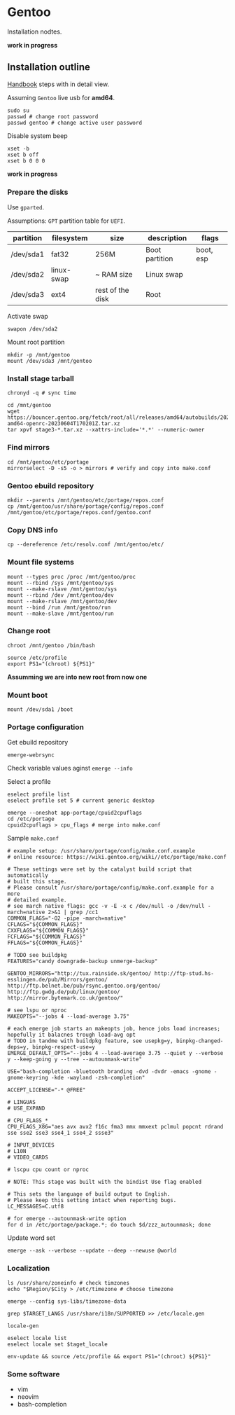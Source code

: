 # Gentoo

Installation nodtes. 

**work in progress**
 
## Installation outline

[Handbook](https://wiki.gentoo.org/wiki/Handbook:AMD64) steps with in detail view. 

Assuming `Gentoo` live usb for **amd64**.

```
sudo su
passwd # change root password
passwd gentoo # change active user password
```

Disable system beep
```
xset -b
xset b off
xset b 0 0 0
```

**work in progress**

### Prepare the disks

Use `gparted`.

Assumptions: `GPT` partition table for `UEFI`.

| partition | filesystem | size             | description    | flags |
|-----------|------------|------------------|----------------|-------|
| /dev/sda1 | fat32      | 256M             | Boot partition | boot, esp |
| /dev/sda2 | linux-swap | ~ RAM size       | Linux swap     |       |
| /dev/sda3 | ext4       | rest of the disk | Root           |       |

Activate swap 

```
swapon /dev/sda2
```

Mount root partition

```
mkdir -p /mnt/gentoo
mount /dev/sda3 /mnt/gentoo
```

### Install stage tarball

```
chronyd -q # sync time
```

```
cd /mnt/gentoo
wget https://bouncer.gentoo.org/fetch/root/all/releases/amd64/autobuilds/20230604T170201Z/stage3-amd64-openrc-20230604T170201Z.tar.xz
tar xpvf stage3-*.tar.xz --xattrs-include='*.*' --numeric-owner
```

### Find mirrors

```
cd /mnt/gentoo/etc/portage
mirrorselect -D -s5 -o > mirrors # verify and copy into make.conf
```

### Gentoo ebuild repository

```
mkdir --parents /mnt/gentoo/etc/portage/repos.conf
cp /mnt/gentoo/usr/share/portage/config/repos.conf /mnt/gentoo/etc/portage/repos.conf/gentoo.conf
```

### Copy DNS info

```
cp --dereference /etc/resolv.conf /mnt/gentoo/etc/
```

### Mount file systems

```
mount --types proc /proc /mnt/gentoo/proc 
mount --rbind /sys /mnt/gentoo/sys 
mount --make-rslave /mnt/gentoo/sys 
mount --rbind /dev /mnt/gentoo/dev 
mount --make-rslave /mnt/gentoo/dev 
mount --bind /run /mnt/gentoo/run 
mount --make-slave /mnt/gentoo/run 
```

### Change root

```
chroot /mnt/gentoo /bin/bash 
```

```
source /etc/profile
export PS1="(chroot) ${PS1}"
```

**Assumming we are into new root from now one**

### Mount boot

```
mount /dev/sda1 /boot
```

### Portage configuration

Get ebuild repository

```
emerge-webrsync
```

Check variable values aginst `emerge --info`

Select a profile

```
eselect profile list
eselect profile set 5 # current generic desktop
```

```
emerge --oneshot app-portage/cpuid2cpuflags
cd /etc/portage
cpuid2cpuflags > cpu_flags # merge into make.conf
```

Sample `make.conf`

```
# example setup: /usr/share/portage/config/make.conf.example
# online resource: https://wiki.gentoo.org/wiki//etc/portage/make.conf

# These settings were set by the catalyst build script that automatically
# built this stage.
# Please consult /usr/share/portage/config/make.conf.example for a more
# detailed example.
# see march native flags: gcc -v -E -x c /dev/null -o /dev/null -march=native 2>&1 | grep /cc1
COMMON_FLAGS="-O2 -pipe -march=native"
CFLAGS="${COMMON_FLAGS}"
CXXFLAGS="${COMMON_FLAGS}"
FCFLAGS="${COMMON_FLAGS}"
FFLAGS="${COMMON_FLAGS}"

# TODO see buildpkg
FEATURES="candy downgrade-backup unmerge-backup"

GENTOO_MIRRORS="http://tux.rainside.sk/gentoo/ http://ftp-stud.hs-esslingen.de/pub/Mirrors/gentoo/ http://ftp.belnet.be/pub/rsync.gentoo.org/gentoo/ http://ftp.gwdg.de/pub/linux/gentoo/ http://mirror.bytemark.co.uk/gentoo/"

# see lspu or nproc
MAKEOPTS="--jobs 4 --load-average 3.75"

# each emerge job starts an makeopts job, hence jobs load increases; hopefully it balacnes trough load-avg opt
# TODO in tandme with buildpkg feature, see usepkg=y, binpkg-changed-deps=y, binpkg-respect-use=y
EMERGE_DEFAULT_OPTS="--jobs 4 --load-average 3.75 --quiet y --verbose y --keep-going y --tree --autounmask-write"

USE="bash-completion -bluetooth branding -dvd -dvdr -emacs -gnome -gnome-keyring -kde -wayland -zsh-completion"

ACCEPT_LICENSE="-* @FREE"

# LINGUAS
# USE_EXPAND

# CPU_FLAGS_*
CPU_FLAGS_X86="aes avx avx2 f16c fma3 mmx mmxext pclmul popcnt rdrand sse sse2 sse3 sse4_1 sse4_2 ssse3"

# INPUT_DEVICES
# L10N
# VIDEO_CARDS

# lscpu cpu count or nproc

# NOTE: This stage was built with the bindist Use flag enabled

# This sets the language of build output to English.
# Please keep this setting intact when reporting bugs.
LC_MESSAGES=C.utf8
```

```
# for emerge --autounmask-write option
for d in /etc/portage/package.*; do touch $d/zzz_autounmask; done 
```

Update word set

```
emerge --ask --verbose --update --deep --newuse @world
```

### Localization

```
ls /usr/share/zoneinfo # check timzones
echo "$Region/$City > /etc/timezone # choose timezone
```

```
emerge --config sys-libs/timezone-data
```

```
grep $TARGET_LANGS /usr/share/i18n/SUPPORTED >> /etc/locale.gen
```

```
locale-gen
```

```
eselect locale list
eselect locale set $taget_locale
```

```
env-update && source /etc/profile && export PS1="(chroot) ${PS1}"
```

### Some software

- vim
- neovim
- bash-completion
